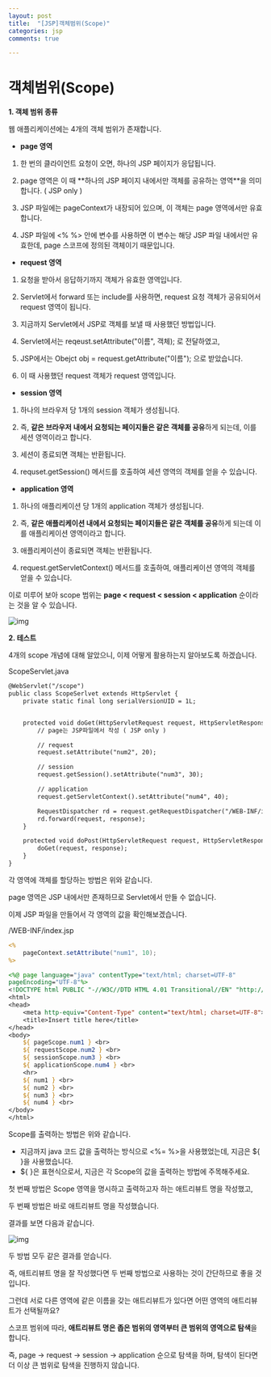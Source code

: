 ```yaml
---
layout: post
title:  "[JSP]객체범위(Scope)"
categories: jsp
comments: true

---
```


# 객체범위(Scope)

**1. 객체 범위 종류**

웹 애플리케이션에는 4개의 객체 범위가 존재합니다.

* **page 영역**

1. 한 번의 클라이언트 요청이 오면, 하나의 JSP 페이지가 응답됩니다.

2. page 영역은 이 때 \**하나의 JSP 페이지 내에서만 객체를 공유하는 영역\**을 의미합니다. ( JSP only )

3. JSP 파일에는 pageContext가 내장되어 있으며, 이 객체는 page 영역에서만 유효합니다.

4. JSP 파일에 <% %> 안에 변수를 사용하면 이 변수는 해당 JSP 파일 내에서만 유효한데, page 스코프에 정의된 객체이기 때문입니다.

* **request 영역**

1. 요청을 받아서 응답하기까지 객체가 유효한 영역입니다.

2. Servlet에서 forward 또는 include를 사용하면, request 요청 객체가 공유되어서 request 영역이 됩니다.

3. 지금까지 Servlet에서 JSP로 객체를 보낼 때 사용했던 방법입니다.

4. Servlet에서는 reqeust.setAttribute("이름", 객체); 로 전달하였고,

5. JSP에서는 Obejct obj = request.getAttribute("이름"); 으로 받았습니다.

6. 이 때 사용했던 request 객체가 request 영역입니다.

* **session 영역**

1. 하나의 브라우저 당 1개의 session 객체가 생성됩니다.

2. 즉, **같은 브라우저 내에서 요청되는 페이지들은 같은 객체를 공유**하게 되는데, 이를 세션 영역이라고 합니다.

3. 세션이 종료되면 객체는 반환됩니다.

4. requset.getSession() 메서드를 호출하여 세션 영역의 객체를 얻을 수 있습니다.

* **application 영역**

1. 하나의 애플리케이션 당 1개의 application 객체가 생성됩니다.

2. 즉, **같은 애플리케이션 내에서 요청되는 페이지들은 같은 객체를 공유**하게 되는데 이를 애플리케이션 영역이라고 합니다.

3. 애플리케이션이 종료되면 객체는 반환됩니다.

4. request.getServletContext() 메서드를 호출하여, 애플리케이션 영역의 객체를 얻을 수 있습니다.

이로 미루어 보아 scope 범위는 **page < request < session < application** 순이라는 것을 알 수 있습니다. 

![img](https://t1.daumcdn.net/cfile/tistory/99D9A73D5AAE58C40B)









**2. 테스트**

4개의 scope 개념에 대해 알았으니, 이제 어떻게 활용하는지 알아보도록 하겠습니다.



ScopeServlet.java

```JSP
@WebServlet("/scope")
public class ScopeSerlvet extends HttpServlet {
    private static final long serialVersionUID = 1L;


    protected void doGet(HttpServletRequest request, HttpServletResponse response) throws ServletException, IOException {
        // page는 JSP파일에서 작성 ( JSP only )

        // request
        request.setAttribute("num2", 20);

        // session
        request.getSession().setAttribute("num3", 30);

        // application
        request.getServletContext().setAttribute("num4", 40);

        RequestDispatcher rd = request.getRequestDispatcher("/WEB-INF/index.jsp");
        rd.forward(request, response);
    }

    protected void doPost(HttpServletRequest request, HttpServletResponse response) throws ServletException, IOException {
        doGet(request, response);
    }
}
```

각 영역에 객체를 할당하는 방법은 위와 같습니다.

page 영역은 JSP 내에서만 존재하므로 Servlet에서 만들 수 없습니다.





이제 JSP 파일을 만들어서 각 영역의 값을 확인해보겠습니다.

/WEB-INF/index.jsp

```JSP
<%
    pageContext.setAttribute("num1", 10);
%>

<%@ page language="java" contentType="text/html; charset=UTF-8"
pageEncoding="UTF-8"%>
<!DOCTYPE html PUBLIC "-//W3C//DTD HTML 4.01 Transitional//EN" "http://www.w3.org/TR/html4/loose.dtd">
<html>
<head>
    <meta http-equiv="Content-Type" content="text/html; charset=UTF-8">
    <title>Insert title here</title>
</head>
<body>
    ${ pageScope.num1 } <br>
    ${ requestScope.num2 } <br>
    ${ sessionScope.num3 } <br>
    ${ applicationScope.num4 } <br>
    <hr>
    ${ num1 } <br>
    ${ num2 } <br>
    ${ num3 } <br>
    ${ num4 } <br>
</body>
</html>
```

Scope를 출력하는 방법은 위와 같습니다.

- 지금까지 java 코드 값을 출력하는 방식으로 <%= %>을 사용했었는데, 지금은 ${ }을 사용했습니다.
- ${ }은 표현식으로서, 지금은 각 Scope의 값을 출력하는 방법에 주목해주세요.



첫 번째 방법은 Scope 영역을 명시하고 출력하고자 하는 애트리뷰트 명을 작성했고,

두 번째 방법은 바로 애트리뷰트 명을 작성했습니다.

결과를 보면 다음과 같습니다.



![img](https://t1.daumcdn.net/cfile/tistory/9942174A5AAE582034)



두 방법 모두 같은 결과를 얻습니다.

즉, 애트리뷰트 명을 잘 작성했다면 두 번째 방법으로 사용하는 것이 간단하므로 좋을 것입니다.



그런데 서로 다른 영역에 같은 이름을 갖는 애트리뷰트가 있다면 어떤 영역의 애트리뷰트가 선택될까요?

스코프 범위에 따라, **애트리뷰트 명은 좁은 범위의 영역부터 큰 범위의 영역으로 탐색**을 합니다.

즉, page -> request -> session -> application 순으로 탐색을 하며, 탐색이 된다면 더 이상 큰 범위로 탐색을 진행하지 않습니다.



